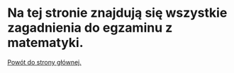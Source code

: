 # Na tej stronie znajdują się wszystkie zagadnienia do egzaminu z matematyki.
[Powót do strony głównej.](menu.md)
